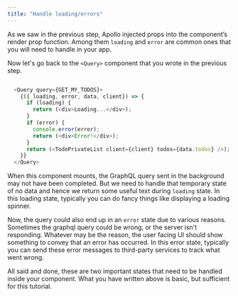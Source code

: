 ```yaml
---
title: "Handle loading/errors"
---
```


As we saw in the previous step, Apollo injected props into the component’s render prop function. Among them `loading` and `error` are common ones that you will need to handle in your app.

Now let's go back to the `<Query>` component that you wrote in the previous step.

```javascript

  <Query query={GET_MY_TODOS}>
    {({ loading, error, data, client}) => {
      if (loading) {
        return (<div>Loading...</div>);
      }
      if (error) {
        console.error(error);
        return (<div>Error!</div>);
      }
      return (<TodoPrivateList client={client} todos={data.todos} />);
    }}
  </Query>

```

When this component mounts, the GraphQL query sent in the background may not have been completed. But we need to handle that temporary state of no data and hence we return some useful text during `loading` state. 
In this loading state, typically you can do fancy things like displaying a loading spinner.

Now, the query could also end up in an `error` state due to various reasons. Sometimes the graphql query could be wrong, or the server isn't responding. Whatever may be the reason, the user facing UI should show something to convey that an error has occurred. 
In this error state, typically you can send these error messages to third-party services to track what went wrong.

All said and done, these are two important states that need to be handled inside your component. What you have written above is basic, but sufficient for this tutorial.

